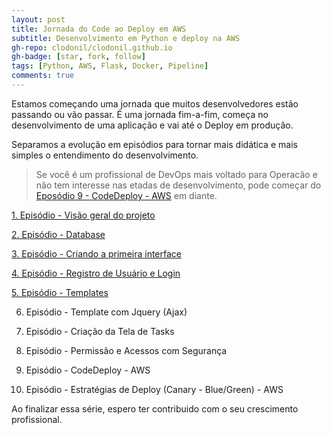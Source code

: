 ```yaml
---
layout: post
title: Jornada do Code ao Deploy em AWS
subtitle: Desenvolvimento em Python e deploy na AWS
gh-repo: clodonil/clodonil.github.io
gh-badge: [star, fork, follow]
tags: [Python, AWS, Flask, Docker, Pipeline]
comments: true
---
```


Estamos começando uma jornada que muitos desenvolvedores estão passando ou vão passar. É uma jornada fim-a-fim, começa no desenvolvimento de uma aplicação e vai até o Deploy em produção.

Separamos a evolução em episódios para tornar mais didática e mais simples o entendimento do desenvolvimento.

> Se você é um profissional de DevOps mais voltado para Operacão e não tem interesse nas etadas de desenvolvimento, pode começar do [Eposódio 9 - CodeDeploy - AWS](https://github.com/clodonil/apptask/blob/master/ep9.md) em diante.

[1. Episódio - Visão geral do projeto](https://github.com/clodonil/apptask/blob/master/ep1.md)

[2. Episódio - Database](https://github.com/clodonil/apptask/blob/master/ep2.md)

[3. Episódio - Criando a primeira interface](https://github.com/clodonil/apptask/blob/master/ep3.md)

[4. Episódio - Registro de Usuário e Login](https://github.com/clodonil/apptask/blob/master/ep4.md)

[5. Episódio - Templates](https://github.com/clodonil/apptask/blob/master/ep5.md)

6. Episódio - Template com Jquery (Ajax)

7. Episódio - Criação da Tela de Tasks

8. Episódio - Permissão e Acessos com Segurança

9. Episódio - CodeDeploy - AWS

10. Episódio - Estratégias de Deploy (Canary - Blue/Green) - AWS

 
Ao finalizar essa série, espero ter contribuido com o seu crescimento profissional.